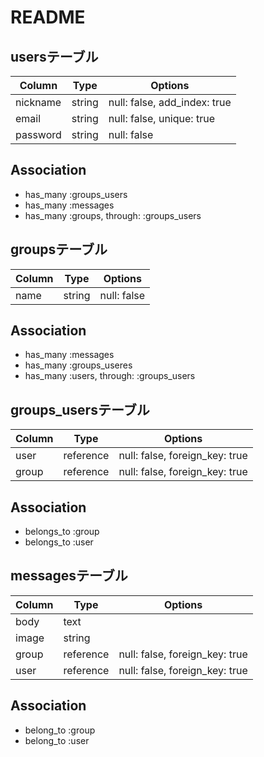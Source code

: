# README

## usersテーブル
|Column|Type|Options|
|------|----|-------|
|nickname|string|null: false, add_index: true|
|email|string|null: false, unique: true|
|password|string|null: false|
## Association
- has_many :groups_users
- has_many :messages
- has_many :groups, through: :groups_users

## groupsテーブル
Column|Type|Options|
|------|----|-------|
|name|string|null: false|
## Association
- has_many :messages
- has_many :groups_useres
- has_many :users, through: :groups_users

## groups_usersテーブル

|Column|Type|Options|
|------|----|-------|
|user|reference|null: false, foreign_key: true|
|group|reference|null: false, foreign_key: true|

## Association
- belongs_to :group
- belongs_to :user

## messagesテーブル
Column|Type|Options|
|------|----|-------|
|body|text||
|image|string||
|group|reference|null: false, foreign_key: true|
|user|reference|null: false, foreign_key: true|

## Association
- belong_to :group
- belong_to :user